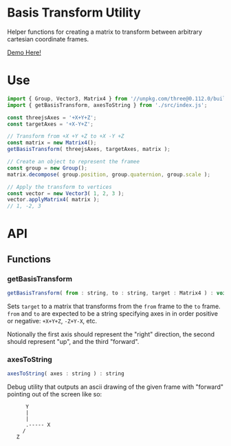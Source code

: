 # Basis Transform Utility

Helper functions for creating a matrix to transform between arbitrary cartesian coordinate frames.

[Demo Here!](https://gkjohnson.github.io/threejs-sandbox/basis-transform/)

# Use

```js
import { Group, Vector3, Matrix4 } from '//unpkg.com/three@0.112.0/build/three.module.js';
import { getBasisTransform, axesToString } from './src/index.js';

const threejsAxes = '+X+Y+Z';
const targetAxes = '+X-Y+Z';

// Transform from +X +Y +Z to +X -Y +Z
const matrix = new Matrix4();
getBasisTransform( threejsAxes, targetAxes, matrix );

// Create an object to represent the framee
const group = new Group();
matrix.decompose( group.position, group.quaternion, group.scale );

// Apply the transform to vertices
const vector = new Vector3( 1, 2, 3 );
vector.applyMatrix4( matrix );
// 1, -2, 3
```

# API

## Functions

### getBasisTransform

```js
getBasisTransform( from : string, to : string, target : Matrix4 ) : void
```

Sets `target` to a matrix that transforms from the `from` frame to the `to` frame. `from` and `to` are expected to be a string specifying axes in in order positive or negative: `+X+Y+Z`, `-Z+Y-X`, etc.

Notionally the first axis should represent the "right" direction, the second should represent "up", and the third "forward".

### axesToString

```js
axesToString( axes : string ) : string
```

Debug utility that outputs an ascii drawing of the given frame with "forward" pointing out of the screen like so:

```
      Y
      |
      |
      .----- X
     /
   Z
```
